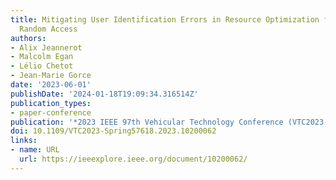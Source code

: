 ```yaml
---
title: Mitigating User Identification Errors in Resource Optimization for Grant-Free
  Random Access
authors:
- Alix Jeannerot
- Malcolm Egan
- Lélio Chetot
- Jean-Marie Gorce
date: '2023-06-01'
publishDate: '2024-01-18T19:09:34.316514Z'
publication_types:
- paper-conference
publication: '*2023 IEEE 97th Vehicular Technology Conference (VTC2023-Spring)*'
doi: 10.1109/VTC2023-Spring57618.2023.10200062
links:
- name: URL
  url: https://ieeexplore.ieee.org/document/10200062/
---
```

